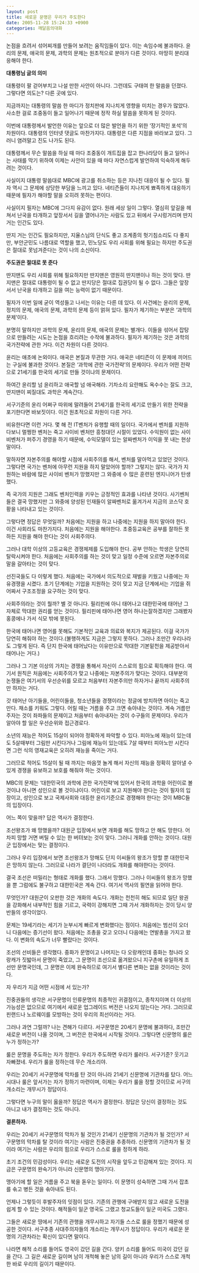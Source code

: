 ```yaml
---
layout: post
title: 새로운 문명은 우리가 주도한다
date: 2005-11-28 15:24:33 +0900
categories: 깨달음의대화
---
```

논점을 흐려서 섞어찌개를 만들어 보려는 움직임들이 있다. 이는 속임수에 불과하다. 윤리의 문제, 애국의 문제, 과학의 문제는 원초적으로 분야가 다른 것이다. 마땅히 분리대응해야 한다. 

**대통령님 글의 의미**

대통령이 팔 걷어부치고 나설 만한 사안이 아니다. 그런데도 구태여 한 말씀을 던졌다. 그렇다면 의도는? 다른 곳에 있다. 

지금까지는 대통령의 말씀 한 마디가 정치판에 지나치게 영향을 미치는 경우가 많았다. 사소한 걸로 조중동이 들고 일어나기 때문에 정작 하실 말씀을 못하게 된 것이다. 

이번에 대통령께서 발언한 이유는 앞으로 더 많은 발언을 하기 위한 ‘장기적인 포석’의 차원이다. 대통령의 인터넷 댓글도 마찬가지다. 대통령은 다른 지점을 바라보고 있다. 그러니 염려말고 진도 나가도 된다. 

대통령께서 무슨 말씀을 하실 때 마다 조중동이 개트집을 잡고 한나라당이 들고 일어나는 사태를 막기 위하여 이제는 사안이 있을 때 마다 자연스럽게 발언하여 익숙하게 해두려는 것이다. 

사실이지 대통령 말씀대로 MBC에 광고를 취소하는 등은 지나친 대응이 될 수 있다. 필자 역시 그 문제에 상당한 부담을 느끼고 있다. 네티즌들이 지나치게 뾰족하게 대응하기 때문에 필자가 해야할 말을 오히려 못하는 편이다.

사실이지 필자는 MBC에 그다지 유감이 없다. 원래 세상 일이 그렇다. 열심히 앞길을 헤쳐서 난국을 타개하고 앞장서서 길을 열어나가는 사람도 있고 뒤에서 구시렁거리며 딴지거는 인간도 있다. 

딴지 거는 인간도 필요하지만, 지율스님의 단식도 좋고 조계종의 헛기침소리도 다 좋지만, 부안군민도 나름대로 역할을 했고, 민노당도 우리 사회를 위해 필요는 하지만 주도권은 절대로 못넘겨준다는 것이 나의 소신이다. 

**주도권은 절대로 못 준다**

딴지맨도 우리 사회를 위해 필요하지만 딴지맨은 영원히 딴지맨이나 하는 것이 맞다. 딴지맨은 절대로 대통령이 될 수 없고 딴지당은 절대로 집권당이 될 수 없다. 그들은 앞장서서 난국을 타개하고 길을 여는 능력이 없기 때문이다.

필자가 이번 일에 굳이 역성들고 나서는 이유는 다른 데 있다. 이 사건에는 윤리의 문제, 정치의 문제, 애국의 문제, 과학의 문제 등이 얽혀 있다. 필자가 제기하는 부분은 ‘과학의 문제’이다. 

분명히 말하지만 과학의 문제, 윤리의 문제, 애국의 문제는 별개다. 이들을 섞어서 잡탕으로 만들려는 시도는 논점을 흐리려는 수작에 불과하다. 필자가 제기하는 것은 과학의 국가전략에 관한 거다. 이건 차원이 다른 것이다. 

윤리는 애초에 논외이다. 애국은 본질과 무관한 거다. 애국은 네티즌이 이 문제에 끼어드는 구실에 불과한 것이다. 본질은 ‘과학에 관한 국가전략’의 문제이다. 우리가 어떤 전략으로 21세기를 한국의 세기로 만들 것이냐의 문제이다. 

하여간 윤리할 넘 윤리하고 애국할 넘 애국해라. 기차소리 요란해도 옥수수는 잘도 크고, 딴지맨이 찌질대도 과학은 계속간다. 

서구기준의 윤리 어쩌구 따위에 말려들어 21세기를 한국의 세기로 만들기 위한 전략을 포기한다면 바보짓이다. 이건 원초적으로 차원이 다른 거다. 

비유한다면 이런 거다. 몇 해 전 IT벤처가 유행할 때의 일이다. 국가에서 벤처를 지원하다보니 멀쩡한 벤처는 죽고 사이비 벤처만 흥청대던 시절이 있었다. 수익원이 없는 사이비벤처가 퍼주기 경영을 하기 때문에, 수익모델이 있는 알짜벤처가 이익을 못 내는 현상 말이다. 

말하자면 자본주의를 해야할 시점에 사회주의를 해서, 벤처를 말아먹고 있었던 것이다. 그렇다면 국가는 벤처에 아무런 지원을 하지 말았어야 할까? 그렇지는 않다. 국가가 지원하는 바람에 많은 사이비 벤처가 망했지만 그 와중에 수 많은 훈련된 엔지니어가 탄생했다.

즉 국가의 지원은 그래도 벤처인력을 키우는 긍정적인 효과를 나타낸 것이다. 사기벤처들은 결국 망했지만 그 와중에 양성된 인재들이 알짜벤처로 옮겨가서 지금의 코스닥 호황을 나타내고 있는 것이다. 

그렇다면 정답은 무엇일까? 처음에는 지원을 하고 나중에는 지원을 하지 말아야 한다. 이건 사회라도 마찬가지다. 처음에는 지원을 해야한다. 초중등교육은 공부를 잘하든 못하든 지원을 해야 한다는 것이 사회주의다. 

그러나 대학 이상의 고등교육은 경쟁체제를 도입해야 한다. 공부 안하는 학생은 당연히 탈락시켜야 한다. 처음에는 사회주의를 하는 것이 맞고 일정 수준에 오르면 자본주의로 말을 갈아타는 것이 맞다. 

선진국들도 다 이렇게 했다. 처음에는 국가에서 의도적으로 재벌을 키웠고 나중에는 자유경쟁을 시켰다. 초기 단계에는 기업을 지원하는 것이 맞고 지금 단계에서는 기업을 쥐어짜서 구조조정을 요구하는 것이 맞다. 

사회주의라는 것이 뭘까? 별 것 아니다. 필리핀에 아니 태어나고 대한민국에 태어난 그 자체로 막대한 권리를 얻는 것이다. 필리핀에 태어나면 영어 하나는잘하겠지만 그래봤자 홍콩에나 가서 식모 밖에 못된다. 

한국에 태어나면 영어를 못해도 기본적인 교육과 의료와 복지가 제공된다. 이걸 국가가 당연히 해줘야 하는 것이다.(불행하게도 지금은 그렇지 못하다. 그러나 조만간 우리나라도 그렇게 된다. 즉 단지 한국에 태어났다는 이유만으로 막대한 기본밑천을 제공받아서 태어나는 거다.) 

그러나 그 기본 이상의 가치는 경쟁을 통해서 자신이 스스로의 힘으로 획득해야 한다. 여기서 원칙은 처음에는 사회주의가 맞고 나중에는 자본주의가 맞다는 것이다. 대부분의 논쟁들은 여기서의 우선순위를 모르고 처음부터 자본주의만 하자거나 끝까지 사회주의만 하자는 거다. 

갓 태어난 아기들을, 어린이들을, 청소년들을 경쟁이라는 정글에 방치하면 아이는 죽고 만다. 채소를 키워도 그렇다. 어릴 때는 거름을 주고 크면 솎아내는 것이다. 계속 거름만 주자는 것이 좌파들의 문제이고 처음부터 솎아내자는 것이 수구들의 문제이다. 우리가 알아야 할 일은 우선순위와 접근경로다. 

소년의 재능은 적어도 15살이 되어야 정확하게 파악할 수 있다. 피아노에 재능이 있는데도 5살때부터 그림만 시킨다거나 그림에 재능이 있는데도 7살 때부터 피아노만 시킨다면 그런 식의 영재교육은 오히려 재능을 죽이는 거다.

그러므로 적어도 15살이 될 때 까지는 마음껏 놀게 해서 자신의 재능을 정확히 알아낼 수 있게 경쟁을 유보하고 보호를 해줘야 하는 것이다. 

MBC의 문제는 ‘대한민국의 과학에 관한 국가전략’에 있어서 한국의 과학을 어린이로 볼 것이냐 아니면 성인으로 볼 것이냐이다. 어린이로 보고 지원해야 한다는 것이 필자의 입장이고, 성인으로 보고 국제사회와 대등한 윤리기준으로 경쟁해야 한다는 것이 MBC들의 입장이다. 

어느 쪽이 맞을까? 답은 역사가 결정한다. 

조선왕조가 왜 망했을까? 대원군 입장에서 보면 개화를 해도 망하고 안 해도 망한다. 어차피 망할 거면 버틸 수 있는 한 버텨보는 것이 맞다. 그러니 개화를 안하는 것이다. 대원군 입장에서는 맞는 결정이다. 

그러나 우리 입장에서 보면 조선왕조가 망해도 단지 이씨들의 왕조가 망할 뿐 대한민국은 망하지 않는다. 그러므로 나라가 결단이 나더라도 개화를 해야한다는 것이다. 

결국 조선은 떠밀리는 형태로 개화를 했다. 그래서 망했다. 그러나 이씨들의 왕조가 망했을 뿐 그럼에도 불구하고 대한민국은 계속 간다. 여기서 역사의 필연을 읽어야 한다. 

무엇인가? 대원군이 오판한 것은 개화의 속도다. 개화는 천천히 해도 되므로 일단 왕권을 강화해서 내부적인 힘을 기르고, 국력이 강해지면 그때 가서 개화하자는 것이 당시 양반들의 생각이었다. 

문제는 19세기라는 세기가 눈부시게 빠르게 변화했다는 점이다. 처음에는 범선이 오더니 다음에는 증기선이 왔다. 처음에는 조총을 갖고 오더니 다음에는 연발총을 가지고 왔다. 이 변화의 속도가 너무 빨랐다는 것이다. 

조선의 선비들은 생각했다. 중화가 문명이고 나머지는 다 오랑캐인데 중화는 청나라 오랑캐가 짓밟아서 문명이 죽었고, 그 문명이 조선으로 옮겨왔으니 지구촌에 유일하게 조선만 문명국인데, 그 문명은 이제 완숙하므로 여기서 별다른 변화는 없을 것이라는 것이다. 

자 우리가 지금 어떤 시점에 서 있는가? 

진중권들의 생각은 서구문명이 인류문명의 최종적인 귀결점이고, 종착지이며 더 이상의 가능성은 없으므로 여기에서 새로운 업그레이드 버전은 나오지 않는다는 거다. 그러므로 핀랜드나 노르웨이를 모방하는 것이 우리의 최선이라는 거다. 

그러나 과연 그럴까? 나는 견해가 다르다. 서구문명은 20세기 문명에 불과하다, 조만간 새로운 버전이 나올 것이며, 그 버전은 한국에서 시작될 것이다. 그렇다면 신문명의 룰은 누가 정하는가?

룰은 문명을 주도하는 자가 정한다. 우리가 주도하면 우리가 룰러다. 서구기준? 웃기고 자빠졌네. 우리가 룰을 정하는데 무슨 개소리야. 

우리는 20세기 서구문명에 막차를 탄 것이 아니라 21세기 신문명에 기관차를 탔다. 어느 시대나 룰은 앞서가는 자가 정하기 마련이며, 이제는 우리가 룰을 정할 것이므로 서구의 개소리는 개무시가 정답이다. 

그렇다면 누구의 말이 옳을까? 정답은 역사가 결정한다. 정답은 당신이 결정하는 것도 아니고 내가 결정하는 것도 아니다. 

**결론하자.** 

우리는 20세기 서구문명의 막차가 될 것인가 21세기 신문명의 기관차가 될 것인가? 서구문명의 막차를 탈 것이라 여기는 사람은 진중권을 추종하라. 신문명의 기관차가 될 것이라 여기는 사람은 우리의 힘으로 우리가 스스로 룰을 정하게 하라.

초기 조건의 민감성이다. 우리는 새로운 도전의 시작을 앞두고 민감해져 있는 것이다. 지금은 구문명의 완숙기가 아니라 신문명의 맹아기다. 

맹아기에 할 일은 거름을 주고 북을 돋우는 일이다. 이 문명이 성숙하면 그때 가서 잡초를 솎고 병든 것을 솎아내도 된다. 

언제나 그렇듯이 후발주자의 잇점이 있다. 기존의 관행에 구애받지 않고 새로운 도전을 쉽게 할 수 있는 것이다. 해적들이 일군 영국도 그랬고 청교도들이 일군 미국도 그랬다. 

그들은 새로운 땅에서 기존의 관행을 개무시하고 자기들 스스로 룰을 정했기 때문에 성공한 것이다. 서구추종 사대주의자들의 개소리는 개무시가 정답이다. 우리가 새로운 문명의 기관차라는 확신이 있다면 말이다.

나라면 해적 소리를 들어도 영국이 갔던 길을 간다. 양키 소리를 들어도 미국이 갔던 길을 간다. 그 길은 새로운 길이며 남이 개척해 놓은 남의 길이 아니라 우리가 스스로 개척한 바로 우리의 길이기 때문이다.